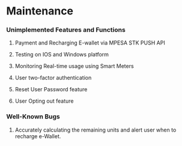 # Maintenance

### Unimplemented Features and Functions

1. Payment and Recharging E-wallet via MPESA STK PUSH API
2. Testing on IOS and Windows platform  

3. Monitoring Real-time usage using Smart Meters
4. User two-factor authentication
5. Reset User Password feature
6. User Opting out feature 

### Well-Known Bugs

1. Accurately calculating the remaining units and alert user when to recharge e-Wallet.









